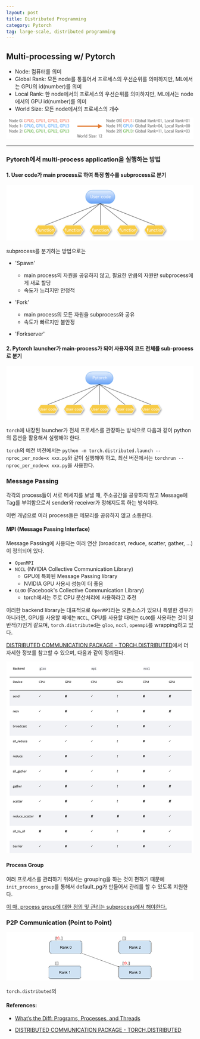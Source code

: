 ```yaml
---
layout: post
title: Distributed Programming 
category: Pytorch
tag: large-scale, distributed programming
---
```


## Multi-processing w/ Pytorch

- Node: 컴퓨터를 의미
- Global Rank: 모든 node를 통틀어서 프로세스의 우선순위를 의미하지만, ML에서는 GPU의 id(number)를 의미
- Local Rank: 한 node에서의 프로세스의 우선순위를 의미하지만, ML에서는 node에서의 GPU id(number)를 의미
- World Size: 모든 node에서의 프로세스의 개수

<img src='/assets/large_scale/node.png'>

-------------------------------------
### Pytorch에서 multi-process application을 실행하는 방법

#### 1. User code가 main process로 하여 특정 함수를 subprocess로 분기

<img src='/assets/large_scale/multiprocess.png'>

subprocess를 분기하는 방법으로는 

- 'Spawn'
    - main process의 자원을 공유하지 않고, 필요한 만큼의 자원만 subprocess에게 새로 할당
    - 속도가 느리지만 안정적

- 'Fork'
    - main process의 모든 자원을 subprocess와 공유
    - 속도가 빠르지만 불안정

- 'Forkserver'

#### 2. Pytorch launcher가 main-process가 되어 사용자의 코드 전체를 sub-process로 분기

<img src='/assets/large_scale/multiprocess_2.png'>

`torch`에 내장된 launcher가 전체 프로세스를 관장하는 방식으로 다음과 같이 python의 옵션을 활용해서 실행해야 한다. 

`torch`의 예전 버전에서는 `python -m torch.distributed.launch --nproc_per_node=x xxx.py`와 같이 실행해야 하고, 최신 버전에서는 `torchrun --nproc_per_node=x xxx.py`을 사용한다.


### Message Passing

각각의 process들이 서로 메세지를 보낼 때, 주소공간을 공유하지 않고 Message에 Tag를 부여함으로서 sender와 receiver가 정해지도록 하는 방식이다. 

이런 개념으로 여러 process들은 메모리를 공유하지 않고 소통한다. 

#### MPI (Message Passing Interface)

Message Passing에 사용되는 여러 연산 (broadcast, reduce, scatter, gather, ...)이 정의되어 있다.

- `OpenMPI`
- `NCCL` (NVIDIA Collective Communication Library)
    - GPU에 특화된 Message Passing library
    - NVIDIA GPU 사용시 성능이 더 좋음
- `GLOO` (Facebook's Collective Communication Library)
    - torch에서는 주로 CPU 분산처리에 사용하라고 추천

이러한 backend library는 대표적으로 `OpenMPI`라는 오픈소스가 있으나 특별한 경우가 아니라면, GPU를 사용할 때에는 `NCCL`, CPU를 사용할 때에는 `GLOO`를 사용하는 것이 일반적(?)인거 같으며, `torch.distributed`는 `gloo`, `nccl`, `openmpi`를 wrapping하고 있다.

[DISTRIBUTED COMMUNICATION PACKAGE - TORCH.DISTRIBUTED](https://pytorch.org/docs/stable/distributed.html)에서 더 자세한 정보를 참고할 수 있으며, 다음과 같이 정리된다.

<img src='/assets/large_scale/mpi.png'>


#### Process Group

여러 프로세스를 관리하기 위해서는 grouping을 하는 것이 편하기 때문에 `init_process_group`를 통해서 default_pg가 만들어서 관리를 할 수 있도록 지원한다. 

<u>이 때, process group에 대한 정의 및 관리는 subprocess에서 해야한다.</u>




### P2P Communication (Point to Point)

<img src='/assets/large_scale/p2p.png'>

`torch.distributed`의 













#### References:
- [What’s the Diff: Programs, Processes, and Threads](https://www.backblaze.com/blog/whats-the-diff-programs-processes-and-threads/)

- [DISTRIBUTED COMMUNICATION PACKAGE - TORCH.DISTRIBUTED](https://pytorch.org/docs/stable/distributed.html)